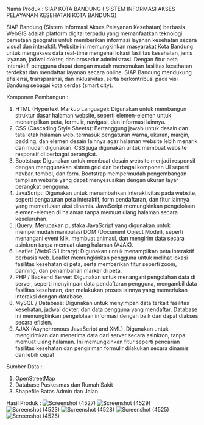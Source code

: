 Nama Produk : SIAP KOTA BANDUNG ( SISTEM INFORMASI AKSES PELAYANAN KESEHATAN KOTA BANDUNG)

SIAP Bandung (Sistem Informasi Akses Pelayanan Kesehatan) berbasis WebGIS adalah platform digital terpadu yang memanfaatkan teknologi pemetaan geografis untuk memberikan informasi layanan kesehatan secara visual dan interaktif. Website ini memungkinkan masyarakat Kota Bandung untuk mengakses data real-time mengenai lokasi fasilitas kesehatan, jenis layanan, jadwal dokter, dan prosedur administrasi. Dengan fitur peta interaktif, pengguna dapat dengan mudah menemukan fasilitas kesehatan terdekat dan mendaftar layanan secara online. SIAP Bandung mendukung efisiensi, transparansi, dan inklusivitas, serta berkontribusi pada visi Bandung sebagai kota cerdas (smart city).

Komponen Pembangun :

1. HTML (Hypertext Markup Language): Digunakan untuk membangun struktur dasar halaman website, seperti elemen-elemen untuk menampilkan peta, formulir, navigasi, dan informasi lainnya.
2. CSS (Cascading Style Sheets): Bertanggung jawab untuk desain dan tata letak halaman web, termasuk pengaturan warna, ukuran, margin, padding, dan elemen desain lainnya agar halaman website lebih menarik dan mudah digunakan. CSS juga digunakan untuk membuat website responsif di berbagai perangkat.
3. Bootstrap: Digunakan untuk membuat desain website menjadi responsif dengan menggunakan sistem grid dan berbagai komponen UI seperti navbar, tombol, dan form. Bootstrap mempermudah pengembangan tampilan website yang dapat menyesuaikan dengan ukuran layar perangkat pengguna.
4. JavaScript: Digunakan untuk menambahkan interaktivitas pada website, seperti pengaturan peta interaktif, form pendaftaran, dan fitur lainnya yang memerlukan aksi dinamis. JavaScript memungkinkan pengelolaan elemen-elemen di halaman tanpa memuat ulang halaman secara keseluruhan.
5. jQuery: Merupakan pustaka JavaScript yang digunakan untuk mempermudah manipulasi DOM (Document Object Model), seperti menangani event klik, membuat animasi, dan mengirim data secara asinkron tanpa memuat ulang halaman (AJAX).
6. Leaflet (WebGIS Library): Digunakan untuk menampilkan peta interaktif berbasis web. Leaflet memungkinkan pengguna untuk melihat lokasi fasilitas kesehatan di peta, serta memberikan fitur seperti zoom, panning, dan penambahan marker di peta.
7. PHP / Backend Server: Digunakan untuk menangani pengolahan data di server, seperti menyimpan data pendaftaran pengguna, mengambil data fasilitas kesehatan, dan melakukan proses lainnya yang memerlukan interaksi dengan database.
8. MySQL / Database: Digunakan untuk menyimpan data terkait fasilitas kesehatan, jadwal dokter, dan data pengguna yang mendaftar. Database ini memungkinkan pengelolaan informasi dengan baik dan dapat diakses secara efisien.
9. AJAX (Asynchronous JavaScript and XML): Digunakan untuk mengirimkan dan menerima data dari server secara asinkron, tanpa memuat ulang halaman. Ini memungkinkan fitur seperti pencarian fasilitas kesehatan dan pengiriman formulir dilakukan secara dinamis dan lebih cepat

Sumber Data :
1. OpenStreetMap
2. Database Puskesmas dan Rumah Sakit
3. Shapefile Batas Admin dan Jalan

Hasil Produk :
![Screenshot (4527)](https://github.com/user-attachments/assets/c018e295-f459-40b0-8428-4dd9f29bcfbe)
![Screenshot (4529)](https://github.com/user-attachments/assets/cade6dbd-812e-4e6c-b179-f8ab5b524e24)
![Screenshot (4523)](https://github.com/user-attachments/assets/068f255f-598f-4d6d-87e8-b0fd3faa6edc)
![Screenshot (4528)](https://github.com/user-attachments/assets/e0516abb-0518-4289-98c2-d48015502939)
![Screenshot (4525)](https://github.com/user-attachments/assets/29083014-f7c7-4235-b9ce-cf3bf538f795)
![Screenshot (4526)](https://github.com/user-attachments/assets/d8b30d82-2319-4aba-b70c-97afcbb7bb9f)




